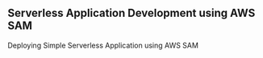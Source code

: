 ## Serverless Application Development using AWS SAM
Deploying Simple Serverless Application using AWS SAM
